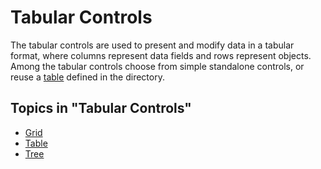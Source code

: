 # Tabular Controls

The tabular controls are used to present and modify data in a tabular format, where columns represent data fields and rows represent objects. Among the tabular controls choose from simple standalone controls, or reuse a [table](../../../tables.md) defined in the directory.

## Topics in "Tabular Controls"
* [Grid](tabular-controls/grid.md)
* [Table](tabular-controls/table.md)
* [Tree](tabular-controls/tree.md)